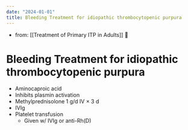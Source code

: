 ```yaml
---
date: "2024-01-01"
title: Bleeding Treatment for idiopathic thrombocytopenic purpura
---
```



- from: [[Treatment of Primary ITP in Adults]] 󰒖

# Bleeding Treatment for idiopathic thrombocytopenic purpura

- Aminocaproic acid
- Inhibits plasmin activation
- Methylprednisolone 1 g/d IV × 3 d
- IVIg
- Platelet transfusion
  - Given w/ IVIg or anti-Rh(D)
